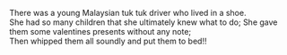 There was a young Malaysian tuk tuk driver who lived in a shoe.  
She had so many children that she ultimately knew what to do;
She gave them some valentines presents without any note;  
Then whipped them all soundly and put them to bed!!
